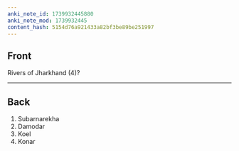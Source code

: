 ```yaml
---
anki_note_id: 1739932445880
anki_note_mod: 1739932445
content_hash: 5154d76a921433a82bf3be89be251997
---
```


## Front

Rivers of Jharkhand (4)?

<hr/>

## Back

1. Subarnarekha  
2. Damodar  
3. Koel  
4. Konar